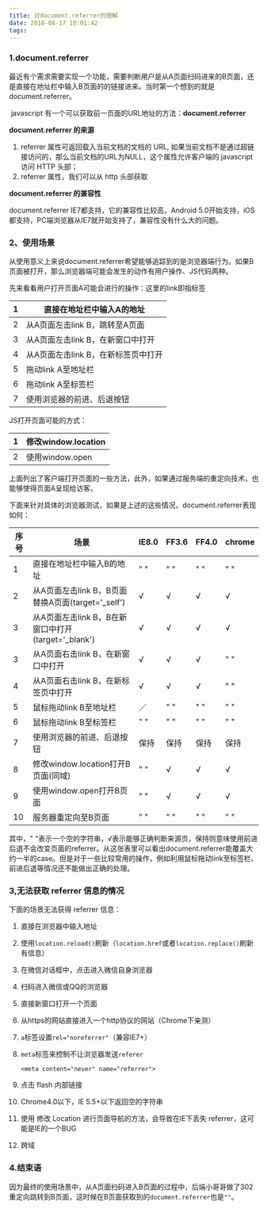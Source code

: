 ```yaml
---
title: 对document.referrer的理解
date: 2018-08-17 10:01:42
tags:
---
```


### 1.document.referrer

​	最近有个需求需要实现一个功能，需要判断用户是从A页面扫码进来的B页面，还是直接在地址栏中输入B页面的的链接进来。当时第一个想到的就是document.referrer。

​	javascript 有一个可以获取前一页面的URL地址的方法：**document.referrer**

**document.referrer 的来源**

1. referrer 属性可返回载入当前文档的文档的 URL, 如果当前文档不是通过超链接访问的，那么当前文档的URL为NULL，这个属性允许客户端的 javascript 访问 HTTP 头部；
2. referrer 属性，我们可以从 http 头部获取

**document.referrer 的兼容性**

document.referrer IE7都支持，它的兼容性比较高，Android 5.0开始支持，iOS都支持，PC端浏览器从IE7就开始支持了，兼容性没有什么大的问题。



### 2、使用场景

​	从使用意义上来说document.referrer希望能够追踪到的是浏览器端行为。如果B页面被打开，那么浏览器端可能会发生的动作有用户操作、JS代码两种。 

先来看看用户打开页面A可能会进行的操作：这里的link即指<a>标签 

| 1    | 直接在地址栏中输入A的地址           |
| ---- | ----------------------------------- |
| 2    | 从A页面左击link B，跳转至A页面      |
| 3    | 从A页面左击link B，在新窗口中打开   |
| 4    | 从A页面左击link B，在新标签页中打开 |
| 5    | 拖动link A至地址栏                  |
| 6    | 拖动link A至标签栏                  |
| 7    | 使用浏览器的前进、后退按钮          |

JS打开页面可能的方式：

| 1    | 修改window.location |
| ---- | ------------------- |
| 2    | 使用window.open     |

上面列出了客户端打开页面的一些方法，此外，如果通过服务端的重定向技术，也能够使得页面A呈现给访客。

下面来针对具体的浏览器测试，如果是上述的这些情况，document.referrer表现如何：

| 序号 | 场景                                                | IE8.0 | FF3.6 | FF4.0 | chrome |
| ---- | --------------------------------------------------- | ----- | ----- | ----- | ------ |
| 1    | 直接在地址栏中输入B的地址                           | " "   | " "   | " "   | " "    |
| 2    | 从A页面左击link B，B页面替换A页面(target='_self')   | √     | √     | √     | √      |
| 3    | 从A页面左击link B，B在新窗口中打开(target='_blank') | √     | √     | √     | √      |
| 3    | 从A页面右击link B，在新窗口中打开                   | √     | √     | √     | " "    |
| 4    | 从A页面右击link B，在新标签页中打开                 | √     | √     | √     | " "    |
| 5    | 鼠标拖动link B至地址栏                              | ／    | " "   | " "   | " "    |
| 6    | 鼠标拖动link B至标签栏                              | " "   | " "   | " "   | " "    |
| 7    | 使用浏览器的前进、后退按钮                          | 保持  | 保持  | 保持  | 保持   |
| 8    | 修改window.location打开B页面(同域)                  | " "   | √     | √     | √      |
| 9    | 使用window.open打开B页面                            | " "   | √     | √     | √      |
| 10   | 服务器重定向至B页面                                 | " "   | " "   | " "   | " "    |

其中，" "表示一个空的字符串，√表示能够正确判断来源页，保持则意味使用前进后退不会改变页面的referrer。从这张表里可以看出document.referrer能覆盖大约一半的case。但是对于一些比较常用的操作，例如利用鼠标拖动link至标签栏、前进后退等情况还不能做出正确的处理。



### 3,无法获取 referrer 信息的情况

下面的场景无法获得 referrer 信息：

1. 直接在浏览器中输入地址

2. 使用`location.reload()`刷新（`location.href`或者`location.replace()`刷新有信息）

3. 在微信对话框中，点击进入微信自身浏览器

4. 扫码进入微信或QQ的浏览器

5. 直接新窗口打开一个页面

6. 从https的网站直接进入一个http协议的网站（Chrome下亲测）

7. `a`标签设置`rel="noreferrer"`（兼容IE7+）

8. `meta`标签来控制不让浏览器发送`referer`

   ```
   <meta content="never" name="referrer">
   ```

9. 点击 flash 内部链接

10. Chrome4.0以下，IE 5.5+以下返回空的字符串

11. 使用 修改 Location 进行页面导航的方法，会导致在IE下丢失 referrer，这可能是IE的一个BUG

12. 跨域

### 4.结束语

​	因为最终的使用场景中，从A页面扫码进入B页面的过程中，后端小哥哥做了302重定向跳转到B页面，这时候在B页面获取到的`document.referrer`也是`""`。
